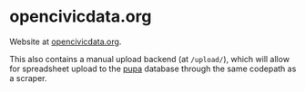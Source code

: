 opencivicdata.org
=================

Website at [opencivicdata.org](http://opencivicdata.org/).

This also contains a manual upload backend (at `/upload/`), which will allow
for spreadsheet upload to the [pupa](http://github.com/opencivicdata/pupa)
database through the same codepath as a scraper.

